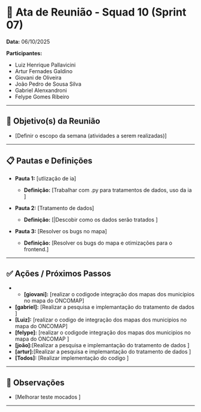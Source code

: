 # 📌 Ata de Reunião - Squad 10 (Sprint 07)

**Data:** 06/10/2025 

**Participantes:**  
- Luiz Henrique Pallavicini
- Artur Fernades Galdino
- Giovani de Oliveira
- João Pedro de Sousa Silva
- Gabriel Alenxandroni
- Felype Gomes Ribeiro

---

## 🎯 Objetivo(s) da Reunião
- [Definir o escopo da semana (atividades a serem realizadas)]

---

## 📋 Pautas e Definições  

- **Pauta 1:** [utlização de ia]  
  - **Definição:** [Trabalhar com .py para tratamentos de dados, uso da ia ]  

- **Pauta 2:** [Tratamento de dados]  
  - **Definição:** [|Descobir como os dados serão tratados ]  

- **Pauta 3:** [Resolver os bugs no mapa]  
  - **Definição:** [Resolver os bugs do mapa e otimizações para o frontend.]  

---

## ✅ Ações / Próximos Passos  

- - **[giovani]:** [realizar o  codigode integração dos mapas dos municipios no mapa do ONCOMAP]  
- **[gabriel]:** [Realizar a pesquisa e implemantação do  tratamento de dados  ]
- **[Luiz]:** [realizar o codigo de  integração dos mapas dos municipios no mapa do ONCOMAP]  
- **[felype]:** [realizar o codigode integração dos mapas dos municipios no mapa do ONCOMAP   ]  
- **[joão]:**[Realizar a pesquisa e implemantação do  tratamento de dados  ]
- **[artur]:**[Realizar a pesquisa e implemantação do  tratamento de dados  ]
- **[Todos]:** [Realizar implementação do codigo ]  

---

## 📝 Observações
- [Melhorar teste mocados ]  

---
